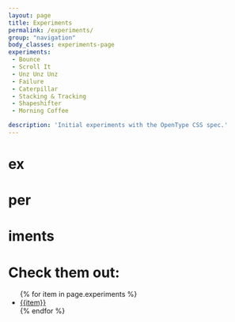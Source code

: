 ```yaml
---
layout: page
title: Experiments
permalink: /experiments/
group: "navigation"
body_classes: experiments-page
experiments: 
 - Bounce
 - Scroll It
 - Unz Unz Unz
 - Failure
 - Caterpillar
 - Stacking & Tracking
 - Shapeshifter
 - Morning Coffee

description: 'Initial experiments with the OpenType CSS spec.'
---
```

<div class="title-container">
	<h1 class="box-1">ex</h1>
	<h1 class="box-2">per</h1>
	<h1 class="box-3">iments</h1>
</div>
<div class="experiment-list-container">
	<h1 class="small-title white">Check them out:</h1>
	<ul class="experiment-list">
		{% for item in page.experiments %}
		<li class="experiment-item"><a href="/experiment-{{forloop.index}}" class="experiment-link">{{item}}</a></li>
		{% endfor %}
	</ul>
</div>
